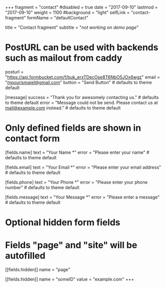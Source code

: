+++
fragment = "contact"
#disabled = true
date = "2017-09-10"
lastmod = "2017-09-10"
weight = 1100
#background = "light"
selfLink = "contact-fragment"
formName = "defaultContact"

title = "Contact fragment"
subtitle  = "*not working on demo page*"

# PostURL can be used with backends such as mailout from caddy
posturl = "https://api.formbucket.com/f/buk_erxTDecOse8T6NbO5JOx6wgz"
email = "mpourismaiel@gmail.com"
button = "Send Button" # defaults to theme default

[message]
  success = "Thank you for awesomely contacting us." # defaults to theme default
  error = "Message could not be send. Please contact us at mail@example.com instead." # defaults to theme default

# Only defined fields are shown in contact form
[fields.name]
  text = "Your Name *"
  error = "Please enter your name" # defaults to theme default

[fields.email]
  text = "Your Email *"
  error = "Please enter your email address" # defaults to theme default

[fields.phone]
  text = "Your Phone *"
  error = "Please enter your phone number" # defaults to theme default

[fields.message]
  text = "Your Message *"
  error = "Please enter a message" # defaults to theme default

# Optional hidden form fields
# Fields "page" and "site" will be autofilled
[[fields.hidden]]
  name = "page"

[[fields.hidden]]
  name = "someID"
  value = "example.com"
+++
